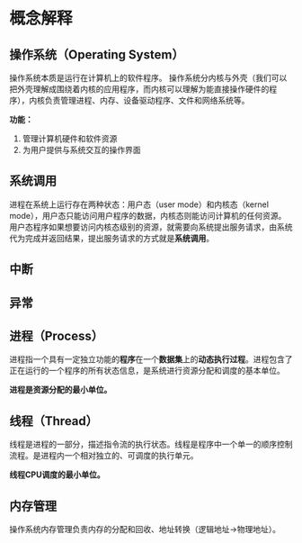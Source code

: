 # 概念解释

## 操作系统（Operating System）

操作系统本质是运行在计算机上的软件程序。 操作系统分内核与外壳（我们可以把外壳理解成围绕着内核的应用程序，而内核可以理解为能直接操作硬件的程序），内核负责管理进程、内存、设备驱动程序、文件和网络系统等。

**功能：**

1. 管理计算机硬件和软件资源
2. 为用户提供与系统交互的操作界面

## 系统调用

进程在系统上运行存在两种状态：用户态（user mode）和内核态（kernel mode），用户态只能访问用户程序的数据，内核态则能访问计算机的任何资源。用户态程序如果想要访问内核态级别的资源，就需要向系统提出服务请求，由系统代为完成并返回结果，提出服务请求的方式就是**系统调用**。

## 中断

## 异常

## 进程（Process）

进程指一个具有一定独立功能的**程序**在一个**数据集**上的**动态执行过程**。进程包含了正在运行的一个程序的所有状态信息，是系统进行资源分配和调度的基本单位。

**进程是资源分配的最小单位。**

## 线程（Thread）

线程是进程的一部分，描述指令流的执行状态。线程是程序中一个单一的顺序控制流程。是进程内一个相对独立的、可调度的执行单元。

**线程CPU调度的最小单位。**

## **内存管理**

操作系统内存管理负责内存的分配和回收、地址转换（逻辑地址-&gt;物理地址）。

